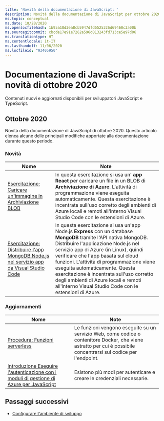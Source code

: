 ```yaml
---
title: 'Novità della documentazione di JavaScript: '
description: Novità della documentazione di JavaScript per ottobre 2020
ms.topic: conceptual
ms.date: 10/28/2020
ms.openlocfilehash: 1b95a18d3ea8cb5947dfd5525326d69460c3a00b
ms.sourcegitcommit: cbcde17e91e7262a596d813243fd713ce5e97d06
ms.translationtype: HT
ms.contentlocale: it-IT
ms.lasthandoff: 11/06/2020
ms.locfileid: "93405950"
---
```

# <a name="javascript-docs-whats-new-for-october-2020"></a>Documentazione di JavaScript: novità di ottobre 2020

Contenuti nuovi e aggiornati disponibili per sviluppatori JavaScript e TypeScript.

## <a name="2020-october"></a>Ottobre 2020

Novità della documentazione di JavaScript di ottobre 2020. Questo articolo elenca alcune delle principali modifiche apportate alla documentazione durante questo periodo.

### <a name="whats-new"></a>Novità

|Nome|Note|
|---------------------------------------|--|
|[Esercitazione: Caricare un'immagine in Archiviazione BLOB](./tutorial/browser-file-upload.yml?preview=tutorialFeedback)|In questa esercitazione si usa un' **app React** per caricare un file in un BLOB di **Archiviazione di Azure**. L'attività di programmazione viene eseguita automaticamente. Questa esercitazione è incentrata sull'uso corretto degli ambienti di Azure locali e remoti all'interno Visual Studio Code con le estensioni di Azure.|
|[Esercitazione: Distribuire l'app MongoDB Node.js nel servizio app da Visual Studio Code](./tutorial/web-app-mongodb.yml?preview=tutorialFeedback)|In questa esercitazione si usa un'app Node.js **Express** con un database **MongoDB** tramite l'API nativa MongoDB. Distribuire l'applicazione Node.js nel servizio app di Azure (in Linux), quindi verificare che l'app basata sul cloud funzioni. L'attività di programmazione viene eseguita automaticamente. Questa esercitazione è incentrata sull'uso corretto degli ambienti di Azure locali e remoti all'interno Visual Studio Code con le estensioni di Azure.|

### <a name="whats-updated"></a>Aggiornamenti

|Nome|Note|
|---------------------------------------|--|
|[Procedura: Funzioni serverless](how-to/develop-serverless-apps.md)|Le funzioni vengono eseguite su un servizio Web, come codice o contenitore Docker, che viene astratto per cui è possibile concentrarsi sul codice per l'endpoint.|
|[Introduzione Eseguire l'autenticazione con i moduli di gestione di Azure per JavaScript](core/node-sdk-azure-authenticate.md)|Esistono più modi per autenticare e creare le credenziali necessarie.|

## <a name="next-steps"></a>Passaggi successivi

* [Configurare l'ambiente di sviluppo](./core/configure-local-development-environment.md)